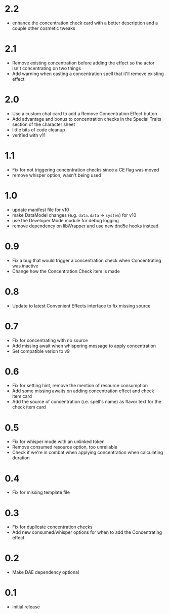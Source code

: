 # 2.2

- enhance the concentration check card with a better description and a couple other cosmetic tweaks

# 2.1

- Remove existing concentration before adding the effect so the actor isn't concentrating on two things
- Add warning when casting a concentration spell that it'll remove existing effect

# 2.0

- Use a custom chat card to add a Remove Concentration Effect button
- Add advantage and bonus to concentration checks in the Special Traits section of the character sheet
- little bits of code cleanup
- verified with v11

# 1.1

- Fix for not triggering concentration checks since a CE flag was moved
- remove whisper option, wasn't being used

# 1.0

- update manifest file for v10
- make DataModel changes (e.g. `data.data` => `system`) for v10
- use the Developer Mode module for debug logging
- remove dependency on libWrapper and use new dnd5e hooks instead

# 0.9

- Fix a bug that would trigger a concentration check when Concentrating was inactive
- Change how the Concentration Check item is made

# 0.8

- Update to latest Convenient Effects interface to fix missing source

# 0.7

- Fix for concentrating with no source
- Add missing await when whispering message to apply concentration
- Set compatible verion to v9

# 0.6

- Fix for setting hint, remove the mention of resource consumption
- Add some missing awaits on adding concentration effect and check item card
- Add the source of concentration (i.e. spell's name) as flavor text for the check item card

# 0.5

- Fix for whisper mode with an unlinked token
- Remove consumed resource option, too unreliable
- Check if we're in combat when applying concentration when calculating duration

# 0.4

- Fix for missing template file

# 0.3

- Fix for duplicate concentration checks
- Add new consumed/whisper options for when to add the Concentrating effect

# 0.2

- Make DAE dependency optional

# 0.1

- Initial release
